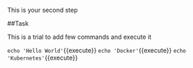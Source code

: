 This is your second step

##Task

This is a trial to add few commands and execute it

`echo 'Hello World'`{{execute}}
`echo 'Docker'`{{execute}}
`echo 'Kubernetes'`{{execute}}